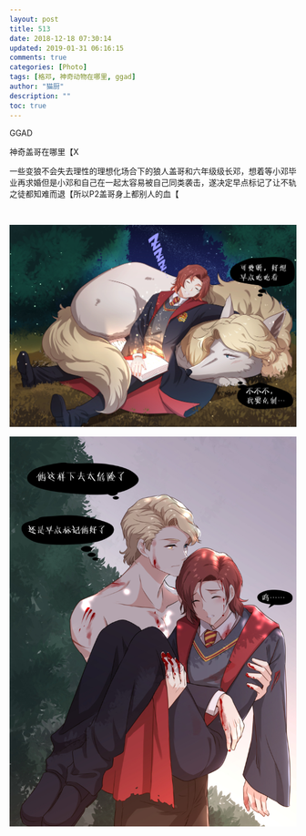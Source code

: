 ```yaml
---
layout: post
title: 513
date: 2018-12-18 07:30:14
updated: 2019-01-31 06:16:15
comments: true
categories: [Photo]
tags: [格邓, 神奇动物在哪里, ggad]
author: "猫厨"
description: ""
toc: true
---
```


<p>GGAD</p> 
<p>神奇盖哥在哪里【X</p> 
<p>一些变狼不会失去理性的理想化场合下的狼人盖哥和六年级级长邓，想着等小邓毕业再求婚但是小邓和自己在一起太容易被自己同类袭击，遂决定早点标记了让不轨之徒都知难而退【所以P2盖哥身上都别人的血【<br /></p> 
<p><br /></p>

![](https://raw.githubusercontent.com/alicewish/meowchain247/master/img_cVZNdzJtQk9JV2VBamRrQzBQMHpFZUpJUDJMVEM1Uzc3Qjd3VVloT01vb2dBNC8zYjdHcVd3PT0.jpg)

![](https://raw.githubusercontent.com/alicewish/meowchain247/master/img_cVZNdzJtQk9JV2VBamRrQzBQMHpFVGd6TGZNenU1djk2NGI0Z2V3VUFRR2pYMy8xR0hEaERnPT0.jpg)